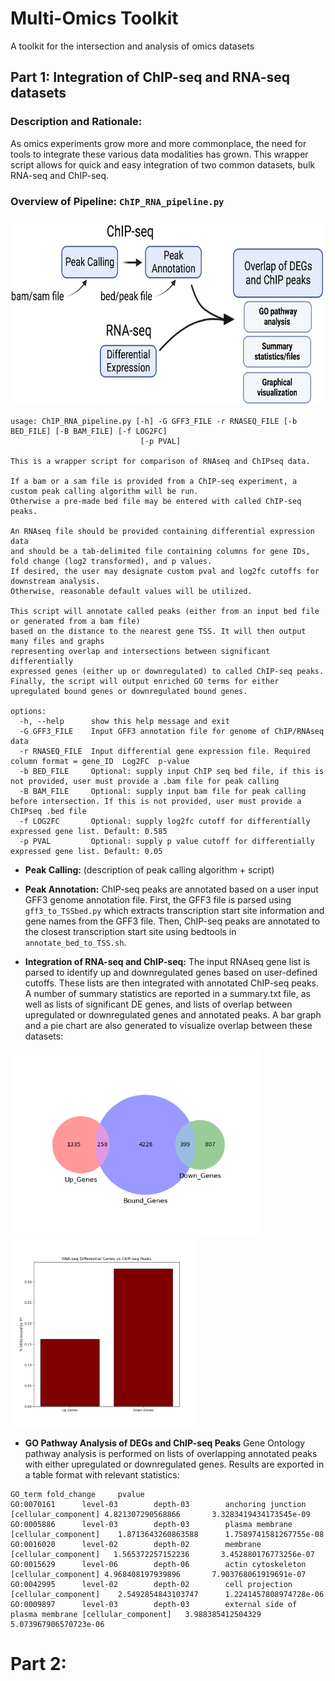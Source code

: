 # Multi-Omics Toolkit
A toolkit for the intersection and analysis of omics datasets



## Part 1: Integration of ChIP-seq and RNA-seq datasets

### Description and Rationale:
As omics experiments grow more and more commonplace, the need for tools to integrate these various data modalities has grown. This wrapper script allows for quick and easy integration of two common datasets, bulk RNA-seq and ChIP-seq.

### Overview of Pipeline: ```ChIP_RNA_pipeline.py```
<img src='./images/biorender_workflow.png' width='700' height='300'/> 

```
usage: ChIP_RNA_pipeline.py [-h] -G GFF3_FILE -r RNASEQ_FILE [-b BED_FILE] [-B BAM_FILE] [-f LOG2FC]
                             [-p PVAL]

This is a wrapper script for comparison of RNAseq and ChIPseq data.

If a bam or a sam file is provided from a ChIP-seq experiment, a custom peak calling algorithm will be run.
Otherwise a pre-made bed file may be entered with called ChIP-seq peaks.

An RNAseq file should be provided containing differential expression data
and should be a tab-delimited file containing columns for gene IDs, fold change (log2 transformed), and p values.
If desired, the user may designate custom pval and log2fc cutoffs for downstream analysis.
Otherwise, reasonable default values will be utilized.

This script will annotate called peaks (either from an input bed file or generated from a bam file)
based on the distance to the nearest gene TSS. It will then output many files and graphs
representing overlap and intersections between significant differentially
expressed genes (either up or downregulated) to called ChIP-seq peaks.
Finally, the script will output enriched GO terms for either upregulated bound genes or downregulated bound genes.

options:
  -h, --help      show this help message and exit
  -G GFF3_FILE    Input GFF3 annotation file for genome of ChIP/RNAseq data
  -r RNASEQ_FILE  Input differential gene expression file. Required column format = gene_ID  Log2FC  p-value
  -b BED_FILE     Optional: supply input ChIP seq bed file, if this is not provided, user must provide a .bam file for peak calling
  -B BAM_FILE     Optional: supply input bam file for peak calling before intersection. If this is not provided, user must provide a ChIPseq .bed file
  -f LOG2FC       Optional: supply log2fc cutoff for differentially expressed gene list. Default: 0.585
  -p PVAL         Optional: supply p value cutoff for differentially expressed gene list. Default: 0.05
```


* **Peak Calling:**
(description of peak calling algorithm + script)

* **Peak Annotation:**
ChIP-seq peaks are annotated based on a user input GFF3 genome annotation file.
First, the GFF3 file is parsed using ```gff3_to_TSSbed.py``` which extracts
transcription start site information and gene names from the GFF3 file. Then,
ChIP-seq peaks are annotated to the closest transcription start site using
bedtools in ```annotate_bed_to_TSS.sh```. 
 
* **Integration of RNA-seq and ChIP-seq:**
The input RNAseq gene list is parsed to identify up and downregulated genes
based on user-defined cutoffs. These lists are then integrated with annotated
ChIP-seq peaks. A number of summary statistics are reported in a summary.txt
file, as well as lists of significant DE genes, and lists of overlap between
upregulated or downregulated genes and annotated peaks. A bar graph and a pie
chart are also generated to visualize overlap between these datasets:

<img src='./images/venn_diagram.png' width='400' height='300'/>        <img src='./images/bar_graph.png' width='300' height='300'/>


* **GO Pathway Analysis of DEGs and ChIP-seq Peaks**
Gene Ontology pathway analysis is performed on lists of overlapping annotated
peaks with either upregulated or downregulated genes. Results are exported
in a table format with relevant statistics:

```
GO_term fold_change     pvalue
GO:0070161      level-03        depth-03        anchoring junction [cellular_component] 4.821307290568866       3.3283419434173545e-09
GO:0005886      level-03        depth-03        plasma membrane [cellular_component]    1.8713643260863588      1.7589741581267755e-08
GO:0016020      level-02        depth-02        membrane [cellular_component]   1.565372257152236       3.452880176773256e-07
GO:0015629      level-06        depth-06        actin cytoskeleton [cellular_component] 4.968408197939896       7.903768061919691e-07
GO:0042995      level-02        depth-02        cell projection [cellular_component]    2.5492854843103747      1.2241457808974728e-06
GO:0009897      level-03        depth-03        external side of plasma membrane [cellular_component]   3.988385412504329       5.073967906570723e-06
```





# Part 2: 
